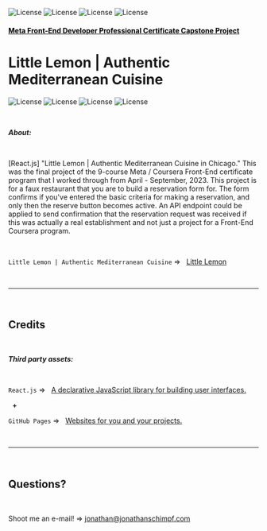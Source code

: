 ![License](https://img.shields.io/static/v1?label=Language&message=JavaScript&color=yellow)
![License](https://img.shields.io/static/v1?label=Library&message=React.js&color=red)
![License](https://img.shields.io/static/v1?label=Language&message=HTML5&color=orange) 
![License](https://img.shields.io/static/v1?label=Language&message=CSS3&color=blue)

#### <a href="https://jonathanschimpf.github.io/front-end-capstone-meta-x-coursera/"><span style='color: black;'>Meta Front-End Developer Professional Certificate Capstone Project</span></a>

# Little Lemon | Authentic Mediterranean Cuisine


![License](https://img.shields.io/static/v1?label=Language&message=JavaScript&color=yellow)
![License](https://img.shields.io/static/v1?label=Library&message=React.js&color=pink) 
![License](https://img.shields.io/static/v1?label=Language&message=HTML5&color=orange) ![License](https://img.shields.io/static/v1?label=Language&message=CSS3&color=blue) 


<p>&nbsp;<p>


<strong><em>About:</strong></em>

<p>&nbsp;<p>

[React.js]  "Little Lemon | Authentic Mediterranean Cuisine in Chicago." This was the final project of the 9-course Meta / Coursera Front-End certificate program that I worked through from April - September, 2023. This project is for a faux restaurant that you are to build a reservation form for. The form confirms if you've entered the basic criteria for making a reservation, and only then the reserve button becomes active. An API endpoint could be applied to send confirmation that the reservation request was received if this was actually a real establishment and not just a project for a Front-End Coursera program.

<p>&nbsp;<p>


`Little Lemon | Authentic Mediterranean Cuisine` =>‏‏‎ ‎ ‏‏‎ ‎[Little Lemon](https://jonathanschimpf.github.io/front-end-capstone-meta-x-coursera)


<p>&nbsp;<p>


---


<p>&nbsp;<p>


## Credits


<p>&nbsp;<p>


<strong><em>Third party assets:</strong></em>


<p>&nbsp;<p>


`React.js` =>‏‏‎ ‎ ‏‏‎ ‎[A declarative JavaScript library for building user interfaces.](https://reactjs.org/)

<p>&nbsp;‏‏‎‏‏‎ ‎<strong>+</strong></p>

`GitHub Pages` =>‏‏‎ ‎ ‏‏‎ ‎[Websites for you and your projects.](https://pages.github.com/)



<p>&nbsp;<p>


---


<p>&nbsp;<p>


## Questions?


<p>&nbsp;<p>


Shoot me an e-mail! => jonathan@jonathanschimpf.com

<p>&nbsp;<p>
